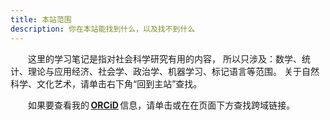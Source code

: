 ```yaml
---
title: 本站范围
description: 你在本站能找到什么，以及找不到什么
---
```

&#8195;&#8195;这里的学习笔记是指对社会科学研究有用的内容，
所以只涉及：数学、统计、理论与应用经济、社会学、政治学、机器学习、标记语言等范围。
关于自然科学、文化艺术，请单击右下角“回到主站”查找。

&#8195;&#8195;如果要查看我的&thinsp;**[ORCiD](https://orcid.org/0009-0005-7502-6576)**&thinsp;信息，请单击或在在页面下方查找跨域链接。